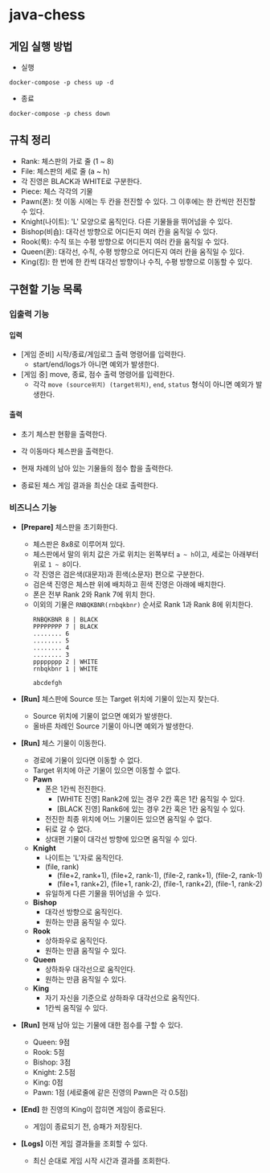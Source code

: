 # java-chess

## 게임 실행 방법
- 실행
```
docker-compose -p chess up -d
```
- 종료
```
docker-compose -p chess down
```

## 규칙 정리

- Rank: 체스판의 가로 줄 (1 ~ 8)
- File: 체스판의 세로 줄 (a ~ h)
- 각 진영은 BLACK과 WHITE로 구분한다.
- Piece: 체스 각각의 기물
- Pawn(폰): 첫 이동 시에는 두 칸을 전진할 수 있다. 그 이후에는 한 칸씩만 전진할 수 있다.
- Knight(나이트): 'L' 모양으로 움직인다. 다른 기물들을 뛰어넘을 수 있다.
- Bishop(비숍): 대각선 방향으로 어디든지 여러 칸을 움직일 수 있다.
- Rook(룩): 수직 또는 수평 방향으로 어디든지 여러 칸을 움직일 수 있다.
- Queen(퀸): 대각선, 수직, 수평 방향으로 어디든지 여러 칸을 움직일 수 있다.
- King(킹): 한 번에 한 칸씩 대각선 방향이나 수직, 수평 방향으로 이동할 수 있다.

## 구현할 기능 목록

### 입출력 기능

#### 입력

- [게임 준비] 시작/종료/게임로그 출력 명령어를 입력한다.
  - start/end/logs가 아니면 예외가 발생한다.
- [게임 중] move, 종료, 점수 출력 명령어를 입력한다.
  - 각각 `move (source위치) (target위치)`, `end`, `status` 형식이 아니면 예외가 발생한다.

#### 출력

- 초기 체스판 현황을 출력한다.

- 각 이동마다 체스판을 출력한다.

- 현재 차례의 남아 있는 기물들의 점수 합을 출력한다.

- 종료된 체스 게임 결과을 최신순 대로 출력한다.

### 비즈니스 기능

- **[Prepare]** 체스판을 초기화한다.
    - 체스판은 8x8로 이루어져 있다.
    - 체스판에서 말의 위치 값은 가로 위치는 왼쪽부터 `a ~ h`이고, 세로는 아래부터 위로 `1 ~ 8`이다.
    - 각 진영은 검은색(대문자)과 흰색(소문자) 편으로 구분한다.
    - 검은색 진영은 체스판 위에 배치하고 흰색 진영은 아래에 배치한다.
    - 폰은 전부 Rank 2와 Rank 7에 위치 한다.
    - 이외의 기물은 `RNBQKBNR(rnbqkbnr)` 순서로 Rank 1과 Rank 8에 위치한다.
      ```text
      RNBQKBNR 8 | BLACK
      PPPPPPPP 7 | BLACK
      ........ 6
      ........ 5
      ........ 4
      ........ 3
      pppppppp 2 | WHITE
      rnbqkbnr 1 | WHITE
      
      abcdefgh
      ```

- **[Run]** 체스판에 Source 또는 Target 위치에 기물이 있는지 찾는다.
    - Source 위치에 기물이 없으면 예외가 발생한다.
    - 올바른 차례인 Source 기물이 아니면 예외가 발생한다.

- **[Run]** 체스 기물이 이동한다.
    - 경로에 기물이 있다면 이동할 수 없다.
    - Target 위치에 아군 기물이 있으면 이동할 수 없다.
  - **Pawn**
      - 폰은 1칸씩 전진한다.
          - [WHITE 진영] Rank2에 있는 경우 2칸 혹은 1칸 움직일 수 있다.
          - [BLACK 진영] Rank6에 있는 경우 2칸 혹은 1칸 움직일 수 있다.
      - 전진한 최종 위치에 어느 기물이든 있으면 움직일 수 없다.
      - 뒤로 갈 수 없다.
      - 상대편 기물이 대각선 방향에 있으면 움직일 수 있다.
  - **Knight**
      - 나이트는 'L'자로 움직인다.
      - (file, rank)
          - (file+2, rank+1), (file+2, rank-1), (file-2, rank+1), (file-2, rank-1)
          - (file+1, rank+2), (file+1, rank-2), (file-1, rank+2), (file-1, rank-2)
      - 유일하게 다른 기물을 뛰어넘을 수 있다.
  - **Bishop**
      - 대각선 방향으로 움직인다.
      - 원하는 만큼 움직일 수 있다.
  - **Rook**
      - 상하좌우로 움직인다.
      - 원하는 만큼 움직일 수 있다.
  - **Queen**
      - 상하좌우 대각선으로 움직인다.
      - 원하는 만큼 움직일 수 있다.
  - **King**
      - 자기 자신을 기준으로 상하좌우 대각선으로 움직인다.
      - 1칸씩 움직일 수 있다.

- **[Run]** 현재 남아 있는 기물에 대한 점수를 구할 수 있다.
  - Queen: 9점
  - Rook: 5점
  - Bishop: 3점
  - Knight: 2.5점
  - King: 0점
  - Pawn: 1점 (세로줄에 같은 진영의 Pawn은 각 0.5점)

- **[End]** 한 진영의 King이 잡히면 게임이 종료된다.
  - 게임이 종료되기 전, 승패가 저장된다.

- **[Logs]** 이전 게임 결과들을 조회할 수 있다.
  - 최신 순대로 게임 시작 시간과 결과를 조회한다.
